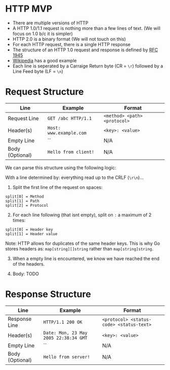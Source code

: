 # HTTP MVP

- There are multiple versions of HTTP
- A HTTP 1.0/1.1 request is nothing more than a few lines of text. (We will focus on 1.0 b/c it is simpler)
- HTTP 2.0 is a binary format (We will not touch on this)
- For each HTTP request, there is a single HTTP response
- The structure of an HTTP 1.0 request and response is defined by [RFC 1945](https://tools.ietf.org/html/rfc1945)
- [Wikipedia](https://en.wikipedia.org/wiki/Hypertext_Transfer_Protocol) has a good example
- Each line is seperated by a Carraige Return byte (CR = `\r`) followed by a Line Feed byte (LF = `\n`)

# Request Structure

| Line            | Example                 | Format                       |
|-----------------|-------------------------|------------------------------|
| Request Line    | `GET /abc HTTP/1.1`     | `<method> <path> <protocol>` |
| Header(s)       | `Host: www.example.com` | `<key>: <value>`             |
| Empty Line      | ``                      | N/A                          |
| Body (Optional) | `Hello from client!`    | N/A                          |

We can parse this structure using the following logic:

With a line determined by: everything read up to the CRLF (`\r\n`)...

1. Split the first line of the request on spaces:

```
split[0] = Method
split[1] = Path
split[2] = Protocol
```

2. For each line following (that isnt empty), split on `:` a maximum of 2 times:

```
split[0] = Header key
split[1] = Header value
```

Note: HTTP allows for duplicates of the same header keys. This is why Go stores headers as: `map[string][]string` rather than `map[string]string`.

3. When a empty line is encountered, we know we have reached the end of the headers.

4. Body: TODO

# Response Structure

| Line            | Example                               | Format                                   |
|-----------------|---------------------------------------|------------------------------------------|
| Response Line   | `HTTP/1.1 200 OK`                     | `<protocol> <status-code> <status-text>` |
| Header(s)       | `Date: Mon, 23 May 2005 22:38:34 GMT` | `<key>: <value>`                         |
| Empty Line      | ``                                    | N/A                                      |
| Body (Optional) | `Hello from server!`                  | N/A                                      |

